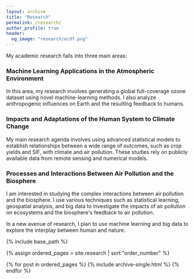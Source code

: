 ```yaml
---
layout: archive
title: "Research"
permalink: /research/
author_profile: true
header:
  og_image: "research/ecdf.png"
---
```


My academic research falls into three main areas: 

### Machine Learning Applications in the Atmospheric Environment

In this area, my research involves generating a global full-coverage ozone dataset using novel machine-learning methods. I also analyze anthropogenic influences on Earth and the resulting feedback to humans. 

### Impacts and Adaptations of the Human System to Climate Change

My main research agenda involves using advanced statistical models to establish relationships between a wide range of outcomes, such as crop yields and SIF, with climate and air pollution. These studies rely on publicly available data from remote sensing and numerical models. 

### Processes and Interactions Between Air Pollution and the Biosphere

I am interested in studying the complex interactions between air pollution and the biosphere. I use various techniques such as statistical learning, geospatial analysis, and big data to investigate the impacts of air pollution on ecosystems and the biosphere's feedback to air pollution. 

In a new avenue of research, I plan to use machine learning and big data to explore the interplay between human and nature. 


<nbsp>

{% include base_path %}

{% assign ordered_pages = site.research | sort:"order_number" %}

{% for post in ordered_pages %}
  {% include archive-single.html %}
{% endfor %}
 
